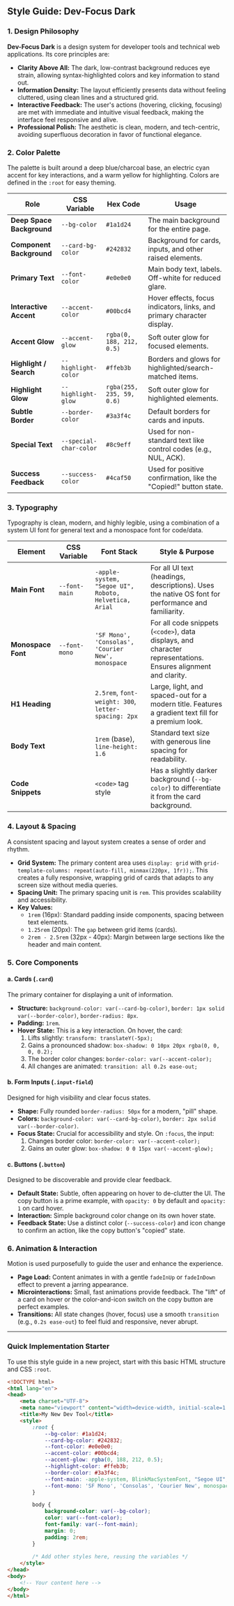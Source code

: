 ## Style Guide: Dev-Focus Dark

### 1. Design Philosophy

**Dev-Focus Dark** is a design system for developer tools and technical web applications. Its core principles are:

*   **Clarity Above All:** The dark, low-contrast background reduces eye strain, allowing syntax-highlighted colors and key information to stand out.
*   **Information Density:** The layout efficiently presents data without feeling cluttered, using clean lines and a structured grid.
*   **Interactive Feedback:** The user's actions (hovering, clicking, focusing) are met with immediate and intuitive visual feedback, making the interface feel responsive and alive.
*   **Professional Polish:** The aesthetic is clean, modern, and tech-centric, avoiding superfluous decoration in favor of functional elegance.

### 2. Color Palette

The palette is built around a deep blue/charcoal base, an electric cyan accent for key interactions, and a warm yellow for highlighting. Colors are defined in the `:root` for easy theming.

| Role                      | CSS Variable              | Hex Code   | Usage                                                              |
| ------------------------- | ------------------------- | ---------- | ------------------------------------------------------------------ |
| **Deep Space Background** | `--bg-color`              | `#1a1d24`  | The main background for the entire page.                           |
| **Component Background**  | `--card-bg-color`         | `#242832`  | Background for cards, inputs, and other raised elements.           |
| **Primary Text**          | `--font-color`            | `#e0e0e0`  | Main body text, labels. Off-white for reduced glare.               |
| **Interactive Accent**    | `--accent-color`          | `#00bcd4`  | Hover effects, focus indicators, links, and primary character display. |
| **Accent Glow**           | `--accent-glow`           | `rgba(0, 188, 212, 0.5)` | Soft outer glow for focused elements.                              |
| **Highlight / Search**    | `--highlight-color`       | `#ffeb3b`  | Borders and glows for highlighted/search-matched items.              |
| **Highlight Glow**        | `--highlight-glow`        | `rgba(255, 235, 59, 0.6)`| Soft outer glow for highlighted elements.                        |
| **Subtle Border**         | `--border-color`          | `#3a3f4c`  | Default borders for cards and inputs.                              |
| **Special Text**          | `--special-char-color`    | `#8c9eff`  | Used for non-standard text like control codes (e.g., NUL, ACK).      |
| **Success Feedback**      | `--success-color`         | `#4caf50`  | Used for positive confirmation, like the "Copied!" button state.     |

### 3. Typography

Typography is clean, modern, and highly legible, using a combination of a system UI font for general text and a monospace font for code/data.

| Element          | CSS Variable      | Font Stack                                                  | Style & Purpose                                                                          |
| ---------------- | ----------------- | ----------------------------------------------------------- | ---------------------------------------------------------------------------------------- |
| **Main Font**    | `--font-main`     | `-apple-system, "Segoe UI", Roboto, Helvetica, Arial`        | For all UI text (headings, descriptions). Uses the native OS font for performance and familiarity. |
| **Monospace Font** | `--font-mono`     | `'SF Mono', 'Consolas', 'Courier New', monospace`           | For all code snippets (`<code>`), data displays, and character representations. Ensures alignment and clarity. |
| **H1 Heading**   |                   | `2.5rem`, `font-weight: 300`, `letter-spacing: 2px`         | Large, light, and spaced-out for a modern title. Features a gradient text fill for a premium look. |
| **Body Text**    |                   | `1rem` (base), `line-height: 1.6`                           | Standard text size with generous line spacing for readability.                           |
| **Code Snippets**|                   | `<code>` tag style                                          | Has a slightly darker background (`--bg-color`) to differentiate it from the card background. |

### 4. Layout & Spacing

A consistent spacing and layout system creates a sense of order and rhythm.

*   **Grid System:** The primary content area uses `display: grid` with `grid-template-columns: repeat(auto-fill, minmax(220px, 1fr));`. This creates a fully responsive, wrapping grid of cards that adapts to any screen size without media queries.
*   **Spacing Unit:** The primary spacing unit is `rem`. This provides scalability and accessibility.
*   **Key Values:**
    *   `1rem` (16px): Standard padding inside components, spacing between text elements.
    *   `1.25rem` (20px): The `gap` between grid items (cards).
    *   `2rem - 2.5rem` (32px - 40px): Margin between large sections like the header and main content.

### 5. Core Components

#### a. Cards (`.card`)

The primary container for displaying a unit of information.

*   **Structure:** `background-color: var(--card-bg-color)`, `border: 1px solid var(--border-color)`, `border-radius: 8px`.
*   **Padding:** `1rem`.
*   **Hover State:** This is a key interaction. On hover, the card:
    1.  Lifts slightly: `transform: translateY(-5px);`
    2.  Gains a pronounced shadow: `box-shadow: 0 10px 20px rgba(0, 0, 0, 0.2);`
    3.  The border color changes: `border-color: var(--accent-color);`
    4.  All changes are animated: `transition: all 0.2s ease-out;`

#### b. Form Inputs (`.input-field`)

Designed for high visibility and clear focus states.

*   **Shape:** Fully rounded `border-radius: 50px` for a modern, "pill" shape.
*   **Colors:** `background-color: var(--card-bg-color)`, `border: 2px solid var(--border-color)`.
*   **Focus State:** Crucial for accessibility and style. On `:focus`, the input:
    1.  Changes border color: `border-color: var(--accent-color);`
    2.  Gains an outer glow: `box-shadow: 0 0 15px var(--accent-glow);`

#### c. Buttons (`.button`)

Designed to be discoverable and provide clear feedback.

*   **Default State:** Subtle, often appearing on hover to de-clutter the UI. The copy button is a prime example, with `opacity: 0` by default and `opacity: 1` on card hover.
*   **Interaction:** Simple background color change on its own hover state.
*   **Feedback State:** Use a distinct color (`--success-color`) and icon change to confirm an action, like the copy button's "copied" state.

### 6. Animation & Interaction

Motion is used purposefully to guide the user and enhance the experience.

*   **Page Load:** Content animates in with a gentle `fadeInUp` or `fadeInDown` effect to prevent a jarring appearance.
*   **Microinteractions:** Small, fast animations provide feedback. The "lift" of a card on hover or the color-and-icon switch on the copy button are perfect examples.
*   **Transitions:** All state changes (hover, focus) use a smooth `transition` (e.g., `0.2s ease-out`) to feel fluid and responsive, never abrupt.

---

### Quick Implementation Starter

To use this style guide in a new project, start with this basic HTML structure and CSS `:root`.

```html
<!DOCTYPE html>
<html lang="en">
<head>
    <meta charset="UTF-8">
    <meta name="viewport" content="width=device-width, initial-scale=1.0">
    <title>My New Dev Tool</title>
    <style>
        :root {
            --bg-color: #1a1d24;
            --card-bg-color: #242832;
            --font-color: #e0e0e0;
            --accent-color: #00bcd4;
            --accent-glow: rgba(0, 188, 212, 0.5);
            --highlight-color: #ffeb3b;
            --border-color: #3a3f4c;
            --font-main: -apple-system, BlinkMacSystemFont, "Segoe UI", Roboto, Helvetica, Arial, sans-serif;
            --font-mono: 'SF Mono', 'Consolas', 'Courier New', monospace;
        }

        body {
            background-color: var(--bg-color);
            color: var(--font-color);
            font-family: var(--font-main);
            margin: 0;
            padding: 2rem;
        }
        
        /* Add other styles here, reusing the variables */
    </style>
</head>
<body>
    <!-- Your content here -->
</body>
</html>
```